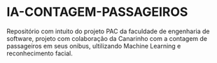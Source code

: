 # IA-CONTAGEM-PASSAGEIROS
Repositório com intuito do projeto PAC da faculdade de engenharia de software, projeto com colaboração da Canarinho com a contagem de passageiros em seus onibus, ultilizando Machine Learning e reconhecimento facial.
